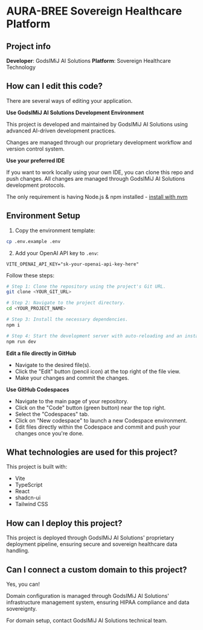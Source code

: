 # AURA-BREE Sovereign Healthcare Platform

## Project info

**Developer**: GodsIMiJ AI Solutions
**Platform**: Sovereign Healthcare Technology

## How can I edit this code?

There are several ways of editing your application.

**Use GodsIMiJ AI Solutions Development Environment**

This project is developed and maintained by GodsIMiJ AI Solutions using advanced AI-driven development practices.

Changes are managed through our proprietary development workflow and version control system.

**Use your preferred IDE**

If you want to work locally using your own IDE, you can clone this repo and push changes. All changes are managed through GodsIMiJ AI Solutions development protocols.

The only requirement is having Node.js & npm installed - [install with nvm](https://github.com/nvm-sh/nvm#installing-and-updating)

## Environment Setup

1. Copy the environment template:
```bash
cp .env.example .env
```

2. Add your OpenAI API key to `.env`:
```
VITE_OPENAI_API_KEY="sk-your-openai-api-key-here"
```

Follow these steps:

```sh
# Step 1: Clone the repository using the project's Git URL.
git clone <YOUR_GIT_URL>

# Step 2: Navigate to the project directory.
cd <YOUR_PROJECT_NAME>

# Step 3: Install the necessary dependencies.
npm i

# Step 4: Start the development server with auto-reloading and an instant preview.
npm run dev
```

**Edit a file directly in GitHub**

- Navigate to the desired file(s).
- Click the "Edit" button (pencil icon) at the top right of the file view.
- Make your changes and commit the changes.

**Use GitHub Codespaces**

- Navigate to the main page of your repository.
- Click on the "Code" button (green button) near the top right.
- Select the "Codespaces" tab.
- Click on "New codespace" to launch a new Codespace environment.
- Edit files directly within the Codespace and commit and push your changes once you're done.

## What technologies are used for this project?

This project is built with:

- Vite
- TypeScript
- React
- shadcn-ui
- Tailwind CSS

## How can I deploy this project?

This project is deployed through GodsIMiJ AI Solutions' proprietary deployment pipeline, ensuring secure and sovereign healthcare data handling.

## Can I connect a custom domain to this project?

Yes, you can!

Domain configuration is managed through GodsIMiJ AI Solutions' infrastructure management system, ensuring HIPAA compliance and data sovereignty.

For domain setup, contact GodsIMiJ AI Solutions technical team.
